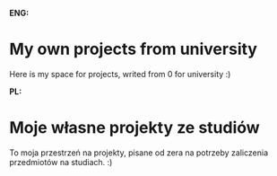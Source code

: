 <b> ENG: </b>
# My own projects from university
Here is my space for projects, writed from 0 for university :)

<b> PL: </b>
# Moje własne projekty ze studiów
To moja przestrzeń na projekty, pisane od zera na potrzeby zaliczenia przedmiotów na studiach. :)
